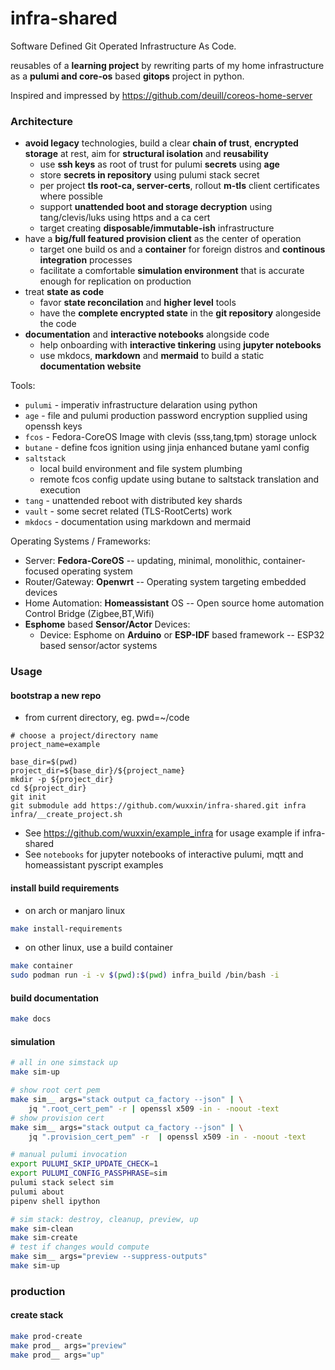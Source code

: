# infra-shared

Software Defined Git Operated Infrastructure As Code.


reusables of a **learning project** by rewriting parts of my home infrastructure
as a **pulumi and core-os** based **gitops** project in python.


Inspired and impressed by https://github.com/deuill/coreos-home-server


### Architecture

- **avoid legacy** technologies,
    build a clear **chain of trust**,
    **encrypted storage** at rest,
    aim for **structural isolation** and **reusability**
    - use **ssh keys** as root of trust for pulumi **secrets** using **age**
    - store **secrets in repository** using pulumi stack secret
    - per project **tls root-ca, server-certs**, rollout **m-tls** client certificates where possible
    - support **unattended boot and storage decryption** using tang/clevis/luks using https and a ca cert
    - target creating **disposable/immutable-ish** infrastructure
- have a **big/full featured provision client** as the center of operation
    - target one build os and a **container** for foreign distros and **continous integration** processes
    - facilitate a comfortable **simulation environment** that is accurate enough for replication on production
- treat **state as code**
    - favor **state reconcilation** and **higher level** tools
    - have the **complete encrypted state** in the **git repository** alongeside the code
- **documentation** and **interactive notebooks** alongside code
    - help onboarding with **interactive tinkering** using **jupyter notebooks**
    - use mkdocs, **markdown** and **mermaid** to build a static **documentation website**

Tools:

- `pulumi` - imperativ infrastructure delaration using python
- `age` - file and pulumi production password encryption supplied using openssh keys
- `fcos` - Fedora-CoreOS Image with clevis (sss,tang,tpm) storage unlock
- `butane` - define fcos ignition using jinja enhanced butane yaml config
- `saltstack`
    - local build environment and file system plumbing
    - remote fcos config update using butane to saltstack translation and execution
- `tang` - unattended reboot with distributed key shards
- `vault` - some secret related (TLS-RootCerts) work
- `mkdocs` - documentation using markdown and mermaid

Operating Systems / Frameworks:

- Server: **Fedora-CoreOS** -- updating, minimal, monolithic, container-focused operating system
- Router/Gateway: **Openwrt** -- Operating system targeting embedded devices
- Home Automation: **Homeassistant** OS -- Open source home automation Control Bridge (Zigbee,BT,Wifi)
- **Esphome** based **Sensor/Actor** Devices:
    - Device: Esphome on **Arduino** or **ESP-IDF** based framework -- ESP32 based sensor/actor systems
<!-- + Media: **LibreELEC** -- kodi centered media player os -->
<!-- **FreeBSD**: Files: **TrueNAS** -- File Storage NAS -->

### Usage

#### bootstrap a new repo

- from current directory, eg. pwd=~/code

```
# choose a project/directory name
project_name=example

base_dir=$(pwd)
project_dir=${base_dir}/${project_name}
mkdir -p ${project_dir}
cd ${project_dir}
git init
git submodule add https://github.com/wuxxin/infra-shared.git infra
infra/__create_project.sh
```

- See https://github.com/wuxxin/example_infra for usage example if infra-shared
- See `notebooks` for jupyter notebooks of interactive pulumi, mqtt and homeassistant pyscript examples

#### install build requirements

+ on arch or manjaro linux

```sh
make install-requirements
```

+ on other linux, use a build container

```sh
make container
sudo podman run -i -v $(pwd):$(pwd) infra_build /bin/bash -i
```

#### build documentation

```sh
make docs
```

#### simulation

```sh
# all in one simstack up
make sim-up

# show root cert pem
make sim__ args="stack output ca_factory --json" | \
    jq ".root_cert_pem" -r | openssl x509 -in - -noout -text
# show provision cert
make sim__ args="stack output ca_factory --json" | \
    jq ".provision_cert_pem" -r  | openssl x509 -in - -noout -text

# manual pulumi invocation
export PULUMI_SKIP_UPDATE_CHECK=1
export PULUMI_CONFIG_PASSPHRASE=sim
pulumi stack select sim
pulumi about
pipenv shell ipython

# sim stack: destroy, cleanup, preview, up
make sim-clean
make sim-create
# test if changes would compute
make sim__ args="preview --suppress-outputs"
make sim-up
```

### production

#### create stack

```sh
make prod-create
make prod__ args="preview"
make prod__ args="up"
```

